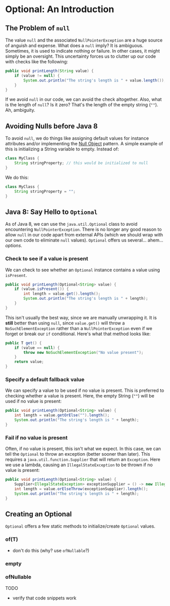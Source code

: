 # Optional: An Introduction

## The Problem of `null`

The value `null` and the associated `NullPointerException` are a huge source of anguish and expense. What does a `null` imply? It is ambiguous. Sometimes, it is used to indicate nothing or failure. In other cases, it might simply be an oversight. This uncertainty forces us to clutter up our code with checks like the following:

```java
public void printLength(String value) {
	if (value != null) {
		System.out.println("The string's length is " + value.length());
	}
}
```

If we avoid `null` in our code, we can avoid the check altogether. Also, what is the length of `null`? Is it zero? That's the length of the empty string (`""`). Ah, ambiguity.

## Avoiding Nulls before Java 8

To avoid `null`, we do things like assigning default values for instance attributes and/or implementing the [Null Object](https://en.wikipedia.org/wiki/Null_object_pattern) pattern. A simple example of this is initializing a String variable to empty. Instead of:

```java
class MyClass {
	String stringProperty; // this would be initialized to null
}
```

We do this:

```java
class MyClass {
	String stringProperty = "";
}
```

## Java 8: Say Hello to `Optional`

As of Java 8, we can use the `java.util.Optional` class to avoid encountering `NullPointerException`. There is no longer any good reason to allow `null` in our code apart from external APIs (which we should wrap with our own code to eliminate `null` values). `Optional` offers us several… ahem… *options*.

### Check to see if a value is present

We can check to see whether an `Optional` instance contains a value using `isPresent`.

```java
public void printLength(Optional<String> value) {
	if (value.isPresent()) {
		int length = value.get().length();
		System.out.println("The string's length is " + length);
	}
}
```

This isn't usually the best way, since we are manually unwrapping it. It is **still** better than using `null`, since `value.get()` will throw a `NoSuchElementException` rather than a `NullPointerException` even if we forget or break our `if` conditional. Here's what that method looks like:

```java
public T get() {
	if (value == null) {
		throw new NoSuchElementException("No value present");
	}
	return value;
}
```

### Specify a default fallback value

We can specify a value to be used if no value is present. This is preferred to checking whether a value is present. Here, the empty String (`""`) will be used if no value is present:

```java
public void printLength(Optional<String> value) {
	int length = value.getOrElse("").length();
	System.out.println("The string's length is " + length);
}
```

### Fail if no value is present

Often, if no value is present, this isn't what we expect. In this case, we can tell the `Optional` to throw an exception (better sooner than later). This requires a `java.util.function.Supplier` that will return an `Exception`. Here we use a lambda, causing an `IllegalStateException` to be thrown if no value is present:

```java
public void printLength(Optional<String> value) {
	Supplier<IllegalStateException> exceptionSupplier = () -> new IllegalStateException("value must be present!");
	int length = value.orElseThrow(exceptionSupplier).length();
	System.out.println("The string's length is " + length);
}
```



## Creating an Optional

`Optional` offers a few static methods to initialize/create `Optional` values.

### of(T)

- don't do this (why? use `ofNullable`?)

### empty

### ofNullable

TODO
- verify that code snippets work
